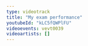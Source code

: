 ```yaml
---
type: videotrack
title: "My exam performance"
youtubeId: "kLC5fQWPlFU"
videoevents: vevt0039
videoartists: []
---
```


